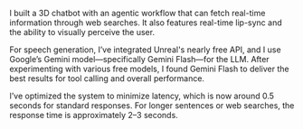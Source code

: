 I built a 3D chatbot with an agentic workflow that can fetch real-time information through web searches. It also features real-time lip-sync and the ability to visually perceive the user.

For speech generation, I’ve integrated Unreal's nearly free API, and I use Google’s Gemini model—specifically Gemini Flash—for the LLM. After experimenting with various free models, I found Gemini Flash to deliver the best results for tool calling and overall performance.

I’ve optimized the system to minimize latency, which is now around 0.5 seconds for standard responses. For longer sentences or web searches, the response time is approximately 2–3 seconds.
